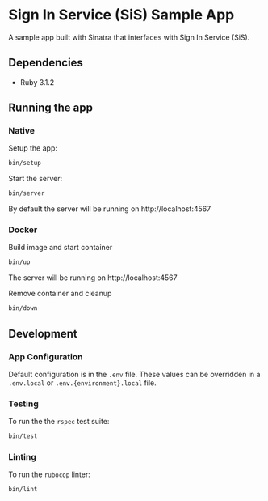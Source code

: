# Sign In Service (SiS) Sample App
A sample app built with Sinatra that interfaces with Sign In Service (SiS).

## Dependencies
- Ruby 3.1.2

## Running the app
### Native
Setup the app:
```bash
bin/setup
```
Start the server:
```bash
bin/server
```
By default the server will be running on http://localhost:4567

### Docker
Build image and start container
```bash
bin/up
```
The server will be running on http://localhost:4567

Remove container and cleanup
```bash
bin/down
```

## Development
### App Configuration
Default configuration is in the `.env` file. These values can be overridden in a `.env.local` or `.env.{environment}.local`
file.

### Testing
To run the the `rspec` test suite:
```bash
bin/test
```

### Linting
To run the `rubocop` linter:
```bash
bin/lint
```
